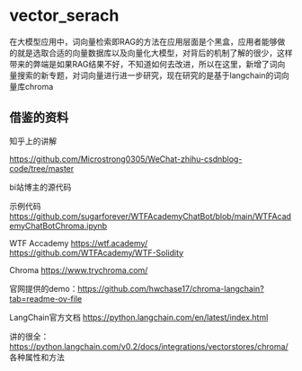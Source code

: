 # vector_serach
在大模型应用中，词向量检索即RAG的方法在应用层面是个黑盒，应用者能够做的就是选取合适的向量数据库以及向量化大模型，对背后的机制了解的很少，这样带来的弊端是如果RAG结果不好，不知道如何去改进，所以在这里，新增了词向量搜索的新专题，对词向量进行进一步研究，现在研究的是基于langchain的词向量库chroma
## 借鉴的资料

知乎上的讲解

https://github.com/Microstrong0305/WeChat-zhihu-csdnblog-code/tree/master 

bi站博主的源代码

示例代码
https://github.com/sugarforever/WTFAcademyChatBot/blob/main/WTFAcademyChatBotChroma.ipynb

WTF Accademy
https://wtf.academy/
https://github.com/WTFAcademy/WTF-Solidity

Chroma
https://www.trychroma.com/

官网提供的demo：https://github.com/hwchase17/chroma-langchain?tab=readme-ov-file

LangChain官方文档
https://python.langchain.com/en/latest/index.html

讲的很全：https://python.langchain.com/v0.2/docs/integrations/vectorstores/chroma/ 各种属性和方法
